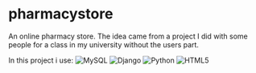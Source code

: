 # pharmacystore

An online pharmacy store. The idea came from a project I did with some people for a class in my university without the users part. 

In this project i use: 
![MySQL](https://img.shields.io/badge/mysql-%2300f.svg?style=plastic&logo=mysql&logoColor=white)
![Django](https://img.shields.io/badge/django-%23092E20.svg?style=plastic&logo=django&logoColor=white)
![Python](https://img.shields.io/badge/python-3670A0?style=plastic&logo=python&logoColor=ffdd54)
![HTML5](https://img.shields.io/badge/html5-%23E34F26.svg?style=plastic&logo=html5&logoColor=white)


